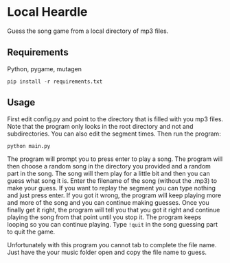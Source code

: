 # Local Heardle
Guess the song game from a local directory of mp3 files.

## Requirements
Python, pygame, mutagen

`pip install -r requirements.txt`

## Usage
First edit config.py and point to the directory that is filled with you mp3 files.  Note that the program only looks in the root directory and not and subdirectories.  You can also edit the segment times.  Then run the program:

`python main.py`

The program will prompt you to press enter to play a song.  The program will then choose a random song in the directory you provided and a random part in the song.  The song will them play for a little bit and then you can guess what song it is.  Enter the filename of the song (without the .mp3) to make your guess.  If you want to replay the segment you can type nothing and just press enter.  If you got it wrong, the program will keep playing more and more of the song and you can continue making guesses.  Once you finally get it right, the program will tell you that you got it right and continue playing the song from that point until you stop it.  The program keeps looping so you can continue playing.  Type `!quit` in the song guessing part to quit the game.

Unfortunately with this program you cannot tab to complete the file name.  Just have the your music folder open and copy the file name to guess.
